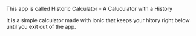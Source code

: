 This app is called Historic Calculator - A Caluculator with a History

It is a simple calculator made with ionic that keeps your hitory right below until you exit out of the app.
